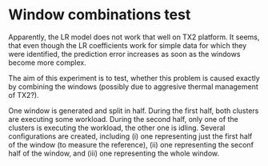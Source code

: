 
# Window combinations test

Apparently, the LR model does not work that well on TX2 platform. It seems, that even though the LR coefficients work for simple data for which they were identified, the prediction error increases as soon as the windows become more complex. 

The aim of this experiment is to test, whether this problem is caused exactly by combining the windows (possibly due to aggresive thermal management of TX2?).

One window is generated and split in half. During the first half, both clusters are executing some workload. During the second half, only one of the clusters is executing the workload, the other one is idling. Several configurations are created, including (i) one representing just the first half of the window (to measure the reference), (ii) one representing the seconf half of the window, and (iii) one representing the whole window.
